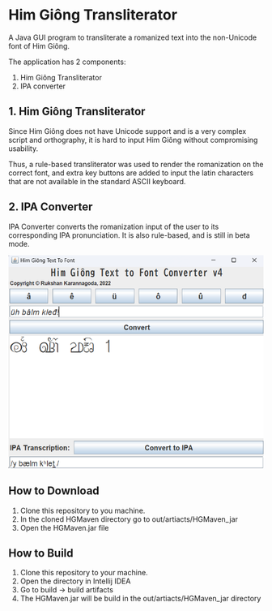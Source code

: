# Him Giông Transliterator

A Java GUI program to transliterate a romanized text into the non-Unicode font of Him Giông.

The application has 2 components:
1. Him Giông Transliterator
2. IPA converter

## 1. Him Giông Transliterator
Since Him Giông does not have Unicode support and is a very complex script and orthography, it is hard to input Him Giông without compromising usability.  
  
Thus, a rule-based transliterator was used to render the romanization on the correct font, and extra key buttons are added to input the latin characters that are not available in the standard ASCII keyboard.


## 2. IPA Converter
IPA Converter converts the romanization input of the user to its corresponding IPA pronunciation. 
It is also rule-based, and is still in beta mode.

![img.png](img.png)

## How to Download
1. Clone this repository to you machine.
2. In  the cloned HGMaven directory go to out/artiacts/HGMaven_jar
3. Open the HGMaven.jar file

## How to Build
1. Clone this repository to your machine.
2. Open the directory in Intellij IDEA
3. Go to build -> build artifacts 
4. The HGMaven.jar will be build in the out/artiacts/HGMaven_jar directory